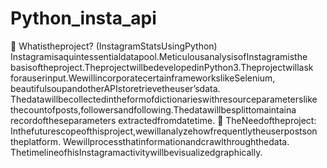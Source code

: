 # Python_insta_api
 Whatistheproject?
(InstagramStatsUsingPython)
Instagramisaquintessentialdatapool.MeticulousanalysisofInstagramisthe
basisoftheproject.TheprojectwillbedevelopedinPython3.Theprojectwillask
forauserinput.WewillincorporatecertainframeworkslikeSelenium,
beautifulsoupandotherAPIstoretrievetheuser’sdata.
Thedatawillbecollectedintheformofdictionarieswithresourceparameterslike
thecountofposts,followersandfollowing.Thedatawillbesplittomaintaina
recordoftheseparameters extractedfromdatetime.
 TheNeedoftheproject:
Inthefuturescopeofthisproject,wewillanalyzehowfrequentlytheuserpostson
theplatform.
Wewillprocessthatinformationandcrawlthroughthedata.
ThetimelineofhisInstagramactivitywillbevisualizedgraphically.
